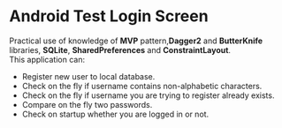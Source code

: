 # Android Test Login Screen
Practical use of knowledge of <b>MVP</b> pattern,<b>Dagger2</b> and <b>ButterKnife</b> libraries, <b>SQLite</b>, <b>SharedPreferences</b> and <b>ConstraintLayout</b>.<br>
This application can:
<ul>
  <li>Register new user to local database.</li>
  <li>Check on the fly if username contains non-alphabetic characters.</li>
  <li>Check on the fly if username you are trying to register already exists.</li>
  <li>Compare on the fly two passwords.</li>
  <li>Check on startup whether you are logged in or not.</li>
</ul>
